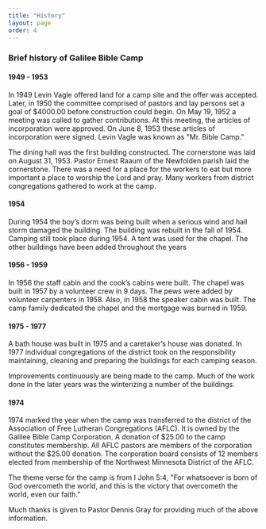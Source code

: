 ```yaml
---
title: "History"
layout: page
order: 4
---
```


### Brief history of Galilee Bible Camp

#### 1949 - 1953

In 1949 Levin Vagle offered land for a camp site and the offer was accepted. Later, in 1950 the committee comprised of pastors and lay persons set a goal of $4000.00 before construction could begin. On May 19, 1952 a meeting was called to gather contributions. At this meeting, the articles of incorporation were approved. On June 8, 1953 these articles of incorporation were signed. Levin Vagle was known as "Mr. Bible Camp."

The dining hall was the first building constructed. The cornerstone was laid on August 31, 1953. Pastor Ernest Raaum of the Newfolden parish laid the cornerstone. There was a need for a place for the workers to eat but more important a place to worship the Lord and pray. Many workers from district congregations gathered to work at the camp.

#### 1954

During 1954 the boy’s dorm was being built when a serious wind and hail storm damaged the building. The building was rebuilt in the fall of 1954. Camping still took place during 1954. A tent was used for the chapel. The other buildings have been added throughout the years

#### 1956 - 1959

In 1956 the staff cabin and the cook’s cabins were built. The chapel was built in 1957 by a volunteer crew in 9 days. The pews were added by volunteer carpenters in 1958. Also, in 1958 the speaker cabin was built. The camp family dedicated the chapel and the mortgage was burned in 1959.

#### 1975 - 1977

A bath house was built in 1975 and a caretaker’s house was donated. In 1977 individual congregations of the district took on the responsibility maintaining, cleaning and preparing the buildings for each camping season.

Improvements continuously are being made to the camp. Much of the work done in the later years was the winterizing a number of the buildings.

#### 1974

1974 marked the year when the camp was transferred to the district of the Association of Free Lutheran Congregations (AFLC). It is owned by the Galilee Bible Camp Corporation. A donation of $25.00 to the camp constitutes membership. All AFLC pastors are members of the corporation without the $25.00 donation. The corporation board consists of 12 members elected from membership of the Northwest Minnesota District of the AFLC.

The theme verse for the camp is from I John 5:4, "For whatsoever is born of God overcometh the world, and this is the victory that overcometh the world, even our faith."

Much thanks is given to Pastor Dennis Gray for providing much of the above information.